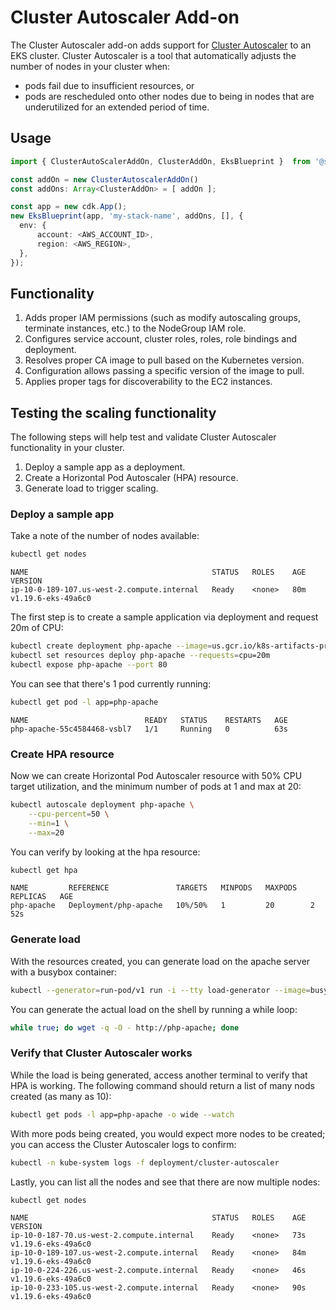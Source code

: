 # Cluster Autoscaler Add-on

The Cluster Autoscaler add-on adds support for [Cluster Autoscaler](https://github.com/kubernetes/autoscaler/tree/master/cluster-autoscaler) to an EKS cluster. Cluster Autoscaler is a tool that automatically adjusts the number of nodes in your cluster when:

- pods fail due to insufficient resources, or 
- pods are rescheduled onto other nodes due to being in nodes that are underutilized for an extended period of time.

## Usage

```typescript
import { ClusterAutoScalerAddOn, ClusterAddOn, EksBlueprint }  from '@shapirov/cdk-eks-blueprint';

const addOn = new ClusterAutoscalerAddOn()
const addOns: Array<ClusterAddOn> = [ addOn ];

const app = new cdk.App();
new EksBlueprint(app, 'my-stack-name', addOns, [], {
  env: {
      account: <AWS_ACCOUNT_ID>,
      region: <AWS_REGION>,
  },
});
```

## Functionality

1. Adds proper IAM permissions (such as modify autoscaling groups, terminate instances, etc.) to the NodeGroup IAM role. 
2. Configures service account, cluster roles, roles, role bindings and deployment.
3. Resolves proper CA image to pull based on the Kubernetes version.
4. Configuration allows passing a specific version of the image to pull.
5. Applies proper tags for discoverability to the EC2 instances.

## Testing the scaling functionality

The following steps will help test and validate Cluster Autoscaler functionality in your cluster.

1. Deploy a sample app as a deployment.
2. Create a Horizontal Pod Autoscaler (HPA) resource.
3. Generate load to trigger scaling.

### Deploy a sample app

Take a note of the number of nodes available:

```bash
kubectl get nodes
```

```
NAME                                         STATUS   ROLES    AGE   VERSION
ip-10-0-189-107.us-west-2.compute.internal   Ready    <none>   80m   v1.19.6-eks-49a6c0
```

The first step is to create a sample application via deployment and request 20m of CPU:

```bash
kubectl create deployment php-apache --image=us.gcr.io/k8s-artifacts-prod/hpa-example
kubectl set resources deploy php-apache --requests=cpu=20m 
kubectl expose php-apache --port 80
```

You can see that there's 1 pod currently running:

```bash
kubectl get pod -l app=php-apache
```

```
NAME                          READY   STATUS    RESTARTS   AGE
php-apache-55c4584468-vsbl7   1/1     Running   0          63s
```

### Create HPA resource

Now we can create Horizontal Pod Autoscaler resource with 50% CPU target utilization, and the minimum number of pods at 1 and max at 20:
```bash
kubectl autoscale deployment php-apache \
    --cpu-percent=50 \
    --min=1 \
    --max=20
```

You can verify by looking at the hpa resource:

```bash
kubectl get hpa
```

```
NAME         REFERENCE               TARGETS   MINPODS   MAXPODS   REPLICAS   AGE
php-apache   Deployment/php-apache   10%/50%   1         20        2          52s
```

### Generate load

With the resources created, you can generate load on the apache server with a busybox container:

```bash
kubectl --generator=run-pod/v1 run -i --tty load-generator --image=busybox /bin/sh
```

You can generate the actual load on the shell by running a while loop:

```bash
while true; do wget -q -O - http://php-apache; done
```

### Verify that Cluster Autoscaler works

While the load is being generated, access another terminal to verify that HPA is working. The following command should return a list of many nods created (as many as 10):

```bash
kubectl get pods -l app=php-apache -o wide --watch
```

With more pods being created, you would expect more nodes to be created; you can access the Cluster Autoscaler logs to confirm:

```bash
kubectl -n kube-system logs -f deployment/cluster-autoscaler
```

Lastly, you can list all the nodes and see that there are now multiple nodes:

```bash
kubectl get nodes
```

```
NAME                                         STATUS   ROLES    AGE   VERSION
ip-10-0-187-70.us-west-2.compute.internal    Ready    <none>   73s   v1.19.6-eks-49a6c0
ip-10-0-189-107.us-west-2.compute.internal   Ready    <none>   84m   v1.19.6-eks-49a6c0
ip-10-0-224-226.us-west-2.compute.internal   Ready    <none>   46s   v1.19.6-eks-49a6c0
ip-10-0-233-105.us-west-2.compute.internal   Ready    <none>   90s   v1.19.6-eks-49a6c0
```
